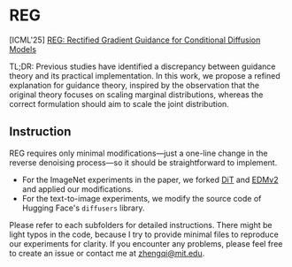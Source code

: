 # REG  
[ICML'25] [REG: Rectified Gradient Guidance for Conditional Diffusion Models](https://arxiv.org/pdf/2501.18865)

TL;DR: Previous studies have identified a discrepancy between guidance theory and its practical implementation. In this work, we propose a refined explanation for guidance theory, inspired by the observation that the original theory focuses on scaling marginal distributions, whereas the correct formulation should aim to scale the joint distribution.

## Instruction

REG requires only minimal modifications—just a one-line change in the reverse denoising process—so it should be straightforward to implement.

- For the ImageNet experiments in the paper, we forked [DiT](https://github.com/facebookresearch/DiT) and [EDMv2](https://github.com/NVlabs/edm2) and applied our modifications.
- For the text-to-image experiments, we modify the source code of Hugging Face's `diffusers` library.

Please refer to each subfolders for detailed instructions. There might be light typos in the code, because I try to provide minimal files to reproduce our experiments for clarity. If you encounter any problems, please feel free to create an issue or contact me at zhengqi@mit.edu.


